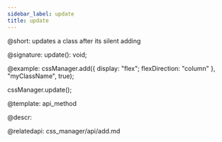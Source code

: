 ```yaml
---
sidebar_label: update
title: update
---          
```


@short: updates a class after its silent adding

@signature: update(): void;


@example:
cssManager.add({
    display: "flex";
    flexDirection: "column"
}, "myClassName", true);

cssManager.update();

@template:	api_method

@descr:

@relatedapi: css_manager/api/add.md



